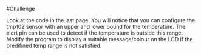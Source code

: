 #Challenge

Look at the code in the last page. You will notice that you can configure the tmp102 sensor with an upper and lower bound for the temperature. The alert pin can be used to detect if the temperature is outside this range. Modify the program to display a suitable message/colour on the LCD if the predifined temp range is not satisfied. 

